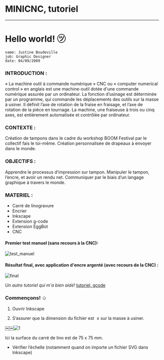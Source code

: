# MINICNC, tutoriel
---

# Hello world! ㋡

    name: Justine Boudeville
    job: Graphic Designer
    date: 04/09/2009 
    

### INTRODUCTION : 
« La machine outil à commande numérique » CNC ou « computer numerical control » en anglais est une machine-outil dotée d'une commande numérique assurée par un ordinateur. La fonction d’usinage est déterminée par un programme, qui commande les déplacements des outils sur la masse à usiner. Il définit l’axe de rotation de la fraise en fraisage, et l’axe de rotation de la pièce en tournage. La machine, une fraiseuse à trois ou cinq axes, est entièrement automatisée et contrôlée par ordinateur.
### CONTEXTE :
Création de tampons dans le cadre du workshop BOOM Festival par le collectif fais le toi-même.
Création personnalisée de drapeaux à envoyer dans le monde. 
### OBJECTIFS : 
Apprendre le processus d’impression sur tampon.
Manipuler le tampon, l’encre, et avoir un rendu net.
Communiquer par le biais d’un langage graphique à travers le monde. 


### MATERIEL :
- Carré de linogravure
- Encrier
- Inkscape
- Extension g-code
- Extension EggBot
- CNC

#### Premier test manuel (sans recours à la CNC):
![test_manuel](https://00e9e64bacfbcbaf37b68069ff8d1c9af2ce3e8acfb757ba01-apidata.googleusercontent.com/download/storage/v1/b/tuto_minicnc/o/Capture%20d%E2%80%99e%CC%81cran%202019-09-04%20a%CC%80%2016.17.23.png?qk=AD5uMEtJD8UQu0eMgrqaT130LpndE5WITo6m0F962yc0dF-TYAgFh0-CxhfJ5tb9fspqUmQlzaQrd4SxgDM6v807X3knL9Tsn2e4UKGGHEaY9VyPs51tYJpoyWb4RAnjyRQgFk7Fd1eAVu1J2PYxDxKgbS7PZt6bSbzAXDDQleuRKO4PcejQj5_9PtpWgErU758Ba1uPT0_KgyUTg4_e8t65Pi5u-u7uLOhBnr4YUaxtygtbDCp3yY-VK9ZwYPbhKo4etnw-eizuqisZLFglObVFKwbv6g9LqEo8y__YUfQqFoRdqkBG2Hd39s_q50ONQiXLiBC7CWtZpF2fa9CEet49F6WHldM0CD0zRLLzL4wsoBwTDmvrV_4kyMwIhhSElsyFNjrAJ_EsRUiMs4HV_xzOtICnwHerc4HczB1Qbryw-ugPjNbJhIERrXI1s0vju2BONCBB9gaqSZLkynnGiS3sIcB0-FM4oXKwntVA90hKwxPxk_vE3elq2npZDJIKSMOHU8Kn3YmTQ1Y4L9iMxwCGBAR6sJ5l6DrOpfygcPtFUkr8-kTAUb347wds5-I4O6JjFqLj89RO__5oO80yz3q_pMUNMT6OUwHp4__4a1cpbW81805SP_0o8kRJY8d2fvPiijZUy2ACcZOUrGOA6CLxF3zQSdDk3jRkDAsXY_CgHC8JUPUA9NANh2_fD1TYVdKIrd8J3NISfBCjNvFTwmKxPyJntqrLTMMX5vK7rfqGlUu-0N7_ec1YpSDQy0ndRM0sSEOS-9GCafewUjaR6kM44rauCQP98R56osTMdMlxHixLe2x___FCZhA_CeJlJ41QVJBbhPj3le-FZswvY-H0nVqKV1Pb4mTf0SrgNJ5AG4a65o2JTKg)

#### Résultat final, avec application d'encre argenté (avec recours de la CNC) :
![final](https://00e9e64bac271f4e6cb1d23f998c6a396a070dad1514248fff-apidata.googleusercontent.com/download/storage/v1/b/tuto_minicnc/o/IMG_20190904_141643.jpg?qk=AD5uMEu9YJ3jtCF9U0fe_F3h1GZPwCiIifK29lSzenrWFjfHQgXplMWd6BLTbMHSVtY58KOL-vDWdZzBflfOJzrmHX21hdIAQ3IzQDge2WiCh-dXuTzTBULSiVY0AvYoZp7rdfIcSSOqapsjjjaH0AWiNotefJ--z1g3m1GoUN7KdaJLIoHCsbI373qUuryepKGI4fKJgbIrFqnLyDH9X6Q9t9hh3mTYUi9rVVbPtMvBsUVxTXiJDCUQC_8hbz0wDM5tw5PwVkVY-XCuNtwiH6np0A037bPSzVXwBYlH9dYAFdmbq4VVnJu0k81nngsZXcvSutEmB9_hCdtqOd9F4abIwquRmBD_fqhRnzZ7r9wAF-Iozyqi4rUTUdIU3wtO3M5uwB193LX1htcKroBHCXJfme8bEmEdPrJ4lPaSAUG7LDzdvcG3hNe9eqpggA-DPusCSKUK1vZyCtEdWRYNptqrIoHsG0f6_Nt4FLbZ6-2kCKxR9K3iez4l_mJYoekufdt8DVHDA4ZyWSvol5Ul3xdDqPR4t6vDbaWV5C5CHMMIRKbEvltsj2VWLM9zT49B7PcsT11Wfgla-qQuGgLNfZGjdyu5_Hpj1BPrP4tlpDXZ5o9qg5FqKuLOQ6j67VwaP9l0dsDt4C1hTFeBc063KG9WlXPmQrlXVur4EIWMukPhnF3ErRTO-9h7FvdGXCEeNm4ISL4YZerisIwxtiahdz99dweqGGZBuMiQqHxINyaUq8MM8AG967zM3CKDTQpPzuLNPtrlQ_LWyRONqLO0VQZhJgOnoK80hzTmTsIH-WKAws4wavBVCmA)


_Un autre tutoriel qui m'a bien aidé!_
[tutoriel, gcode](http://wiki.funlab.fr/index.php/Gcode_avec_Inkscape)


### Commençons! ☺

1. Ouvrir Inkscape

2. S’assurer que la dimension du fichier est  ≤ sur la masse à usiner.

￼￼![1](https://00e9e64bacc6a4b5cc9385ed8f47d8cca76d833345df1838ac-apidata.googleusercontent.com/download/storage/v1/b/tuto_minicnc/o/Capture%20d%E2%80%99e%CC%81cran%202019-09-04%20a%CC%80%2016.23.55.png?qk=AD5uMEsv-_7uV9YWZgjy3jULcGRyLlfdWVOTQBIu75Mzy4qHGz_jm97W0BgVMa6EI0MJt9mQV33M_ZZXpdawUGZ8Zylhscun4LZk1ivfP5HZ4aXnmE6p7QiLRjvlifVYSZ4T6-lH5ig4sHaqbKapCwUXEXeSJh5V_FGz0x3uDrPbqBsf_HqnouEvne_iYN1U26Td1pwGPm7oICCn_HGziyxsokvaeGRxPDcVhynpXWF3s71QJgd8JFEbOAYjSXL2NdGq25s0j6qEk-4fUfHsw_kt-TChuXl-IxBmmFhslFCuRvl1pikx6qznM6W6IY6uz28mSCMf9xLlc9EYOkVqVqO4n0fZrV2qDmUKvZ2ame_lbULZnqoTHAuPLHi2ChDhDn85XDdJ1gOxfxlZ-CODIO12Yih64ud3_tlP3TpLbe8ZMRCIdoMGC1HqA-lmdZGFc52VSW6GONJFExG30YrJ8rLJEHrcpwiW4ckLnjWjLAnPVBkBHljz5Pho5bGrJZWYUpuZIXRR86-n5NG63fmcKjvtsguy0g2Gmuw2wg7jpSa2ycPK58jMspmLk4_6DeOfWj37QjM0vymM5jPJbVsBsM12Fc7tM24oGmJlKtOm0dJkMQaw38IwkLGTI7UR4XljvWM3BWod-mgbYtVFJ27lhdGnmrlKai_qAVOcqYTK77pdm0zDmK4Lb1sWNXOIQQKFQlywfOKuG4qdHo7aMZcZq8-SNIQklmfAeuHsRVP-kFmGB445C4TgT89FWhgq1Ae6CCwsiwuwl2ZQbG6TDJ3LJl55T9ARUE0ei93qwKNbcme7dbPCWaJ3ef5HzUoPNIZbzV3FIv4sWxDau-zecBmbFb8RYkOAveMo3Fkb81-_N4_JmBqLNUeJTa4)

Ici la surface du carré de lino est de 75 x 75 mm.
+ Vérifier l’échelle (notamment quand on importe un fichier SVG dans Inkscape)



